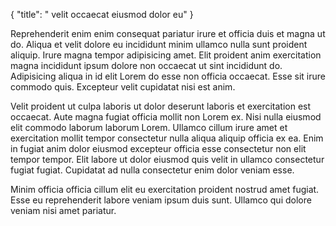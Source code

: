 {
  "title": " velit occaecat eiusmod dolor eu"
}

Reprehenderit enim enim consequat pariatur irure et officia duis et magna ut do. Aliqua et velit dolore eu incididunt minim ullamco nulla sunt proident aliquip. Irure magna tempor adipisicing amet. Elit proident anim exercitation magna incididunt ipsum dolore non occaecat ut sint incididunt do. Adipisicing aliqua in id elit Lorem do esse non officia occaecat. Esse sit irure commodo quis. Excepteur velit cupidatat nisi est anim.

Velit proident ut culpa laboris ut dolor deserunt laboris et exercitation est occaecat. Aute magna fugiat officia mollit non Lorem ex. Nisi nulla eiusmod elit commodo laborum laborum Lorem. Ullamco cillum irure amet et exercitation mollit tempor consectetur nulla aliqua aliquip officia ex ea. Enim in fugiat anim dolor eiusmod excepteur officia esse consectetur non elit tempor tempor. Elit labore ut dolor eiusmod quis velit in ullamco consectetur fugiat fugiat. Cupidatat ad nulla consectetur enim dolor veniam esse.

Minim officia officia cillum elit eu exercitation proident nostrud amet fugiat. Esse eu reprehenderit labore veniam ipsum duis sunt. Ullamco qui dolore veniam nisi amet pariatur.